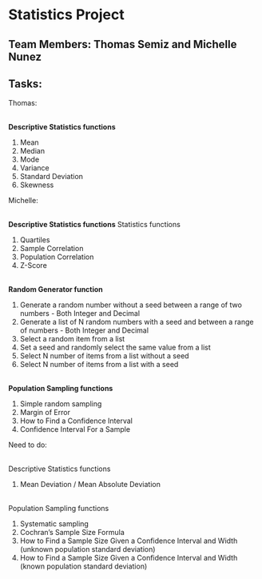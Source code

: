 # Statistics Project
## Team Members: Thomas Semiz and Michelle Nunez

## Tasks:
Thomas:

<br><b>Descriptive Statistics functions</b>
1. Mean
2. Median
3. Mode
4. Variance
5. Standard Deviation
6. Skewness


Michelle:

<br><b>Descriptive Statistics functions</b>
 Statistics functions
1. Quartiles
2. Sample Correlation
3. Population Correlation
4. Z-Score

<br><b>Random Generator function</b>
1. Generate a random number without a seed between a range of two numbers - Both Integer and Decimal
2. Generate a list of N random numbers with a seed and between a range of numbers - Both Integer and Decimal
3. Select a random item from a list
4. Set a seed and randomly select the same value from a list
5. Select N number of items from a list without a seed
6. Select N number of items from a list with a seed

<br><b>Population Sampling functions</b>
1. Simple random sampling
2. Margin of Error
3. How to Find a Confidence Interval
4. Confidence Interval For a Sample



Need to do:

<br>Descriptive Statistics functions
1. Mean Deviation / Mean Absolute Deviation

<br>Population Sampling functions
1. Systematic sampling
2. Cochran’s Sample Size Formula
3. How to Find a Sample Size Given a Confidence Interval and Width (unknown population standard deviation)
4. How to Find a Sample Size Given a Confidence Interval and Width (known population standard deviation)



